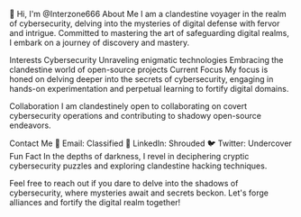 👋 Hi, I'm @Interzone666
About Me
I am a clandestine voyager in the realm of cybersecurity, delving into the mysteries of digital defense with fervor and intrigue. Committed to mastering the art of safeguarding digital realms, I embark on a journey of discovery and mastery.

Interests
Cybersecurity
Unraveling enigmatic technologies
Embracing the clandestine world of open-source projects
Current Focus
My focus is honed on delving deeper into the secrets of cybersecurity, engaging in hands-on experimentation and perpetual learning to fortify digital domains.

Collaboration
I am clandestinely open to collaborating on covert cybersecurity operations and contributing to shadowy open-source endeavors.

Contact Me
📧 Email: Classified
💬 LinkedIn: Shrouded
🐦 Twitter: Undercover
Fun Fact
In the depths of darkness, I revel in deciphering cryptic cybersecurity puzzles and exploring clandestine hacking techniques.

Feel free to reach out if you dare to delve into the shadows of cybersecurity, where mysteries await and secrets beckon. Let's forge alliances and fortify the digital realm together!
